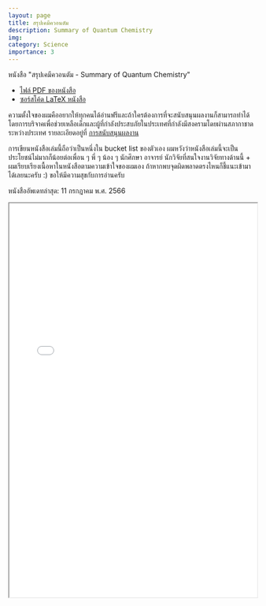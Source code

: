 ```yaml
---
layout: page
title: สรุปเคมีควอนตัม
description: Summary of Quantum Chemistry
img:
category: Science
importance: 3
---
```


หนังสือ "สรุปเคมีควอนตัม - Summary of Quantum Chemistry"

- [ไฟล์ PDF ของหนังสือ](https://rangsimanketkaew.github.io/assets/book/qm-summary-book.pdf)
- [ซอร์สโค้ด LaTeX หนังสือ](https://github.com/rangsimanketkaew/qm-summary-book)

ความตั้งใจของผมคืออยากให้ทุกคนได้อ่านฟรีและถ้าใครต้องการที่จะสนับสนุนผลงานก็สามารถทำได้โดยการบริจาคเพื่อช่วยเหลือเด็กและผู้ที่กำลังประสบภัยในประเทศที่กำลังมีสงครามโดยผ่านสภากาชาดระหว่างประเทศ รายละเอียดอยู่ที่ [การสนับสนุนผลงาน](https://github.com/rangsimanketkaew/qm-summary-book/tree/main#%E0%B8%AA%E0%B8%99%E0%B8%B1%E0%B8%9A%E0%B8%AA%E0%B8%99%E0%B8%B8%E0%B8%99%E0%B8%9C%E0%B8%A5%E0%B8%87%E0%B8%B2%E0%B8%99)

การเขียนหนังสือเล่มนี้ถือว่าเป็นหนึ่งใน bucket list ของตัวเอง ผมหวังว่าหนังสือเล่มนี้จะเป็นประโยชน์ไม่มากก็น้อยต่อเพื่อน ๆ พี่ ๆ น้อง ๆ นักศึกษา อาจารย์ นักวิจัยที่สนใจงานวิจัยทางด้านนี้ + ผมเรียบเรียงเนื้อหาในหนังสือตามความเข้าใจของผมเอง ถ้าหากพบจุดผิดพลาดตรงไหนก็ชี้แนะเข้ามาได้เลยนะครับ :) ขอให้มีความสุขกับการอ่านครับ

หนังสืออัพเดทล่าสุด: 11 กรกฎาคม พ.ศ. 2566

<iframe width="100%" height="800" src="/assets/book/qm-summary-book.pdf">
